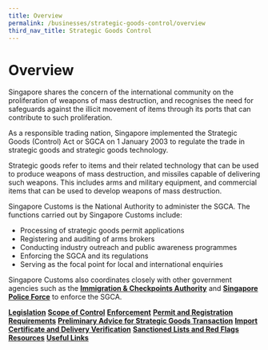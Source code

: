 ```yaml
---
title: Overview
permalink: /businesses/strategic-goods-control/overview
third_nav_title: Strategic Goods Control
---
```


# Overview

Singapore shares the concern of the international community on the proliferation of weapons of mass destruction, and recognises the need for safeguards against the illicit movement of items through its ports that can contribute to such proliferation.

As a responsible trading nation, Singapore implemented the Strategic Goods (Control) Act or SGCA on 1 January 2003 to regulate the trade in strategic goods and strategic goods technology.

Strategic goods refer to items and their related technology that can be used to produce weapons of mass destruction, and missiles capable of delivering such weapons. This includes arms and military equipment, and commercial items that can be used to develop weapons of mass destruction.

Singapore Customs is the National Authority to administer the SGCA. The functions carried out by Singapore Customs include:

-   Processing of strategic goods permit applications
-   Registering and auditing of arms brokers
-   Conducting industry outreach and public awareness programmes
-   Enforcing the SGCA and its regulations
-   Serving as the focal point for local and international enquiries


Singapore Customs also coordinates closely with other government agencies such as the  [**Immigration & Checkpoints Authority**](http://www.ica.gov.sg/)  and  [**Singapore Police Force**](http://www.spf.gov.sg/)  to enforce the SGCA.

**[Legislation](https://singapore-customs-staging.netlify.app/businesses/strategic-goods-control/legislation)**
**[Scope of Control](https://singapore-customs-staging.netlify.app/businesses/strategic-goods-control/scope-of-control)**
**[Enforcement](https://singapore-customs-staging.netlify.app/businesses/strategic-goods-control/enforcement)**
**[Permit and Registration Requirements](https://singapore-customs-staging.netlify.app/businesses/strategic-goods-control/permit-and-registration-requirements)**
**[Preliminary Advice for Strategic Goods Transaction](https://singapore-customs-staging.netlify.app/businesses/strategic-goods-control/permit-and-registration-requirements/preliminary-advice-for-strategic-goods-transaction)**
**[Import Certificate and Delivery Verification](https://singapore-customs-staging.netlify.app/businesses/strategic-goods-control/import-certificate-and-delivery-verification)**
**[Sanctioned Lists and Red Flags](https://singapore-customs-staging.netlify.app/businesses/strategic-goods-control/sanctioned-lists-and-red-flags)**
**[Resources](https://singapore-customs-staging.netlify.app/businesses/strategic-goods-control/resources)**
**[Useful Links](https://singapore-customs-staging.netlify.app/businesses/strategic-goods-control/useful-links)**
